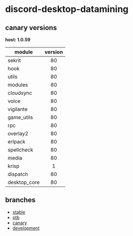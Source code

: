 # discord-desktop-datamining

## canary versions

**host: 1.0.59**

| module | version |
| ------ | :-----: |
| sekrit | 80 |
| hook | 80 |
| utils | 80 |
| modules | 80 |
| cloudsync | 80 |
| voice | 80 |
| vigilante | 80 |
| game_utils | 80 |
| rpc | 80 |
| overlay2 | 80 |
| erlpack | 80 |
| spellcheck | 80 |
| media | 80 |
| krisp | 1 |
| dispatch | 80 |
| desktop_core | 80 |

## branches

- [stable](https://github.com/OpenAsar/discord-desktop-datamining/tree/stable)
- [ptb](https://github.com/OpenAsar/discord-desktop-datamining/tree/ptb)
- [canary](https://github.com/OpenAsar/discord-desktop-datamining/tree/canary)
- [development](https://github.com/OpenAsar/discord-desktop-datamining/tree/development)